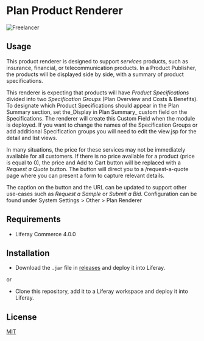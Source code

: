 # Plan Product Renderer

![Freelancer](doc/preview.gif
)

## Usage

This product renderer is designed to support _services_ products, such as insurance, financial, or telecommunication 
products. In a Product Publisher, the products will be displayed side by side, with a summary of product specifications.  

This renderer is expecting that products will have _Product Specifications_ divided into two _Specification Groups_ 
(Plan Overview and Costs & Benefits).  To designate which Product Specifications should appear in the Plan Summary 
section, set the_Display in Plan Summary_ custom field on the Specifications.  The renderer will create this Custom 
Field when the module is deployed.  If you want to change the names of the Specification Groups or add additional 
Specification groups you will need to edit the view.jsp for the detail and list views.  

In many situations, the price for these services may not be immediately available for all customers. If there is no price
available for a product (price is equal to 0), the price and Add to Cart button will be replaced with a *Request a
Quote* button.  The button will direct you to a /request-a-quote page where you can present a form to capture relevant
details.

The caption on the button and the URL can be updated to support other use-cases such as *Request a Sample* or *Submit a
Bid*.  Configuration can be found under System Settings > Other > Plan Renderer

## Requirements

- Liferay Commerce 4.0.0

## Installation

- Download the `.jar` file in [releases](https://github.com/jhanda/plan-renderer/releases/tag/4.0.1) and
  deploy it into Liferay.

or

- Clone this repository, add it to a Liferay workspace and deploy it into Liferay.

## License

[MIT](LICENSE)
